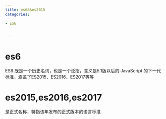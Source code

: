 ```yaml
---
title: es6&&es2015
categories: 

- ES6


---
```


# es6

ES6 既是一个历史名词，也是一个泛指，含义是5.1版以后的 JavaScript 的下一代标准，涵盖了ES2015、ES2016、ES2017等等

# es2015,es2016,es2017
是正式名称，特指该年发布的正式版本的语言标准


